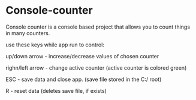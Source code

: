 # Console-counter

Console counter is a console based project that allows you to count things in many counters.

use these keys while app run to control:

  up/down arrow - increase/decrease values of chosen counter
  
  righn/left arrow - change active counter (active counter is colored green)
  
  ESC - save data and close app. (save file stored in the C:/ root)
  
  R - reset data (deletes save file, if exists)
